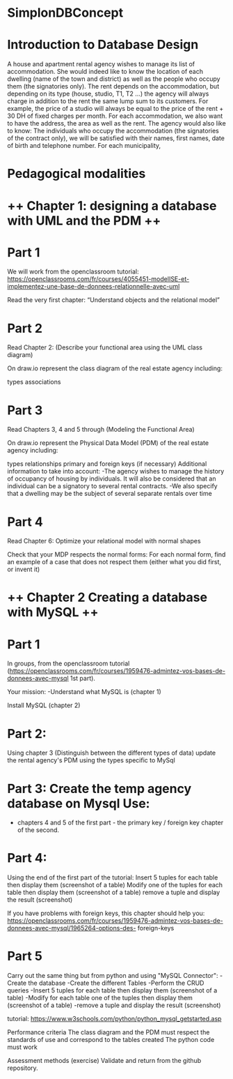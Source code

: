# SimplonDBConcept

# Introduction to Database Design

A house and apartment rental agency wishes to manage its list of accommodation.
She would indeed like to know the location of each dwelling (name of the town and district) as well as the people who occupy them (the signatories only). The rent depends on the accommodation, but depending on its type (house, studio, T1, T2 ...) the agency will always charge in addition to the rent the same lump sum to its customers. For example, the price of a studio will always be equal to the price of the rent + 30 DH of fixed charges per month. For each accommodation, we also want to have the address, the area as well as the rent. The agency would also like to know: The individuals who occupy the accommodation (the signatories of the contract only), we will be satisfied with their names, first names, date of birth and telephone number. For each municipality,

# Pedagogical modalities

# ++ Chapter 1: designing a database with UML and the PDM ++

# Part 1

We will work from the openclassroom tutorial: https://openclassrooms.com/fr/courses/4055451-modelISE-et-implementez-une-base-de-donnees-relationnelle-avec-uml

Read the very first chapter: “Understand objects and the relational model”

# Part 2

Read Chapter 2: (Describe your functional area using the UML class diagram)

On draw.io represent the class diagram of the real estate agency including:

types
associations

# Part 3

Read Chapters 3, 4 and 5 through (Modeling the Functional Area)

On draw.io represent the Physical Data Model (PDM) of the real estate agency including:

types
relationships
primary and foreign keys (if necessary)
Additional information to take into account: -The agency wishes to manage the history of occupancy of housing by individuals. It will also be considered that an individual can be a signatory to several rental contracts. -We also specify that a dwelling may be the subject of several separate rentals over time

# Part 4

Read Chapter 6: Optimize your relational model with normal shapes

Check that your MDP respects the normal forms: For each normal form, find an example of a case that does not respect them (either what you did first, or invent it)

# ++ Chapter 2 Creating a database with MySQL ++

# Part 1

In groups, from the openclassroom tutorial (https://openclassrooms.com/fr/courses/1959476-admintez-vos-bases-de-donnees-avec-mysql 1st part).

Your mission: -Understand what MySQL is (chapter 1)

Install MySQL (chapter 2)

# Part 2:

Using chapter 3 (Distinguish between the different types of data) update the rental agency's PDM using the types specific to MySql

# Part 3: Create the temp agency database on Mysql Use:

- chapters 4 and 5 of the first part - the primary key / foreign key chapter of the second.

# Part 4:

Using the end of the first part of the tutorial: Insert 5 tuples for each table then display them (screenshot of a table) Modify one of the tuples for each table then display them (screenshot of a table) remove a tuple and display the result (screenshot)

If you have problems with foreign keys, this chapter should help you: https://openclassrooms.com/fr/courses/1959476-admintez-vos-bases-de-donnees-avec-mysql/1965264-options-des- foreign-keys

# Part 5

Carry out the same thing but from python and using "MySQL Connector": -Create the database -Create the different Tables -Perform the CRUD queries -Insert 5 tuples for each table then display them (screenshot of a table) -Modify for each table one of the tuples then display them (screenshot of a table) -remove a tuple and display the result (screenshot)

tutorial: https://www.w3schools.com/python/python_mysql_getstarted.asp

Performance criteria
The class diagram and the PDM must respect the standards of use and correspond to the tables created The python code must work

Assessment methods
(exercise) Validate and return from the github repository.
